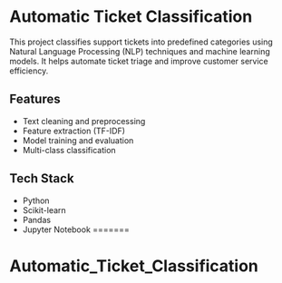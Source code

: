
# Automatic Ticket Classification

This project classifies support tickets into predefined categories using Natural Language Processing (NLP) techniques and machine learning models. It helps automate ticket triage and improve customer service efficiency.

## Features
- Text cleaning and preprocessing
- Feature extraction (TF-IDF)
- Model training and evaluation
- Multi-class classification

## Tech Stack
- Python
- Scikit-learn
- Pandas
- Jupyter Notebook
=======
# Automatic_Ticket_Classification

